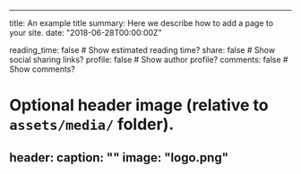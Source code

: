 <!--
 * @Author: nilecui
 * @Date: 2023-01-09 14:52:44
 * @LastEditors: nilecui
 * @LastEditTime: 2023-01-09 14:52:45
 * @FilePath: /kafka_wk/hugo_wk/starter-hugo-markdown-slides/content/post/python/ex2.md
 * @Description: 
 * Details do not determine success or failure!
 * Copyright (c) 2023 by nilecui, All Rights Reserved. 
-->
---
title: An example title
summary: Here we describe how to add a page to your site.
date: "2018-06-28T00:00:00Z"

reading_time: false  # Show estimated reading time?
share: false  # Show social sharing links?
profile: false  # Show author profile?
comments: false  # Show comments?

# Optional header image (relative to `assets/media/` folder).
header:
  caption: ""
  image: "logo.png"
---